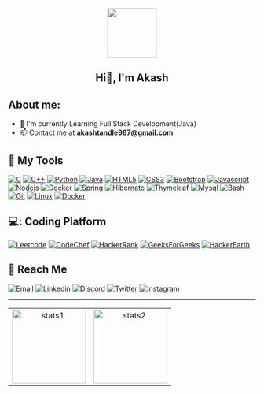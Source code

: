 <div id="header" align="center">
  <img src="https://media.giphy.com/media/M9gbBd9nbDrOTu1Mqx/giphy.gif" width="100"/>
</div>
<div id="badges" align="center">
  <img src="https://komarev.com/ghpvc/?username=Akash-Tandale001&style=flat-square&color=blueviolet" alt=""/>
</div>
<h2 align="center" > Hi👋, I'm Akash </h2>


## About me:

- :telescope: I'm currently Learning Full Stack Development(Java)
- :mailbox: Contact me at **akashtandle987@gmail.com**

## :toolbox: My Tools

<a href="https://www.w3schools.com/c/" target="_blank"> ![C](https://img.shields.io/badge/C%20Language-purple?style=for-the-badge&logo=c&logoColor=white)</a>
<a href="https://www.w3schools.com/cpp/" target="_blank"> ![C++](https://img.shields.io/badge/C%2B%2B-blue?style=for-the-badge&logo=c%2B%2B&logoColor=white)</a>
<a href="https://www.python.org/" target="_blank"> ![Python](https://img.shields.io/badge/Python-339933?style=for-the-badge&logo=python&logoColor=green)</a>
<a href="https://www.java.com/en/" target="_blank"> ![Java](https://img.shields.io/badge/Java-6b5b4e?style=for-the-badge&logo=java&logoColor=orange)</a>
<a href="https://www.w3schools.com/html/" target="_blank"> ![HTML5](https://img.shields.io/badge/html5-%23E34F26.svg?&style=for-the-badge&logo=html5&logoColor=white)</a>
<a href="https://www.w3schools.com/css/" target="_blank"> ![CSS3](https://img.shields.io/badge/css3-%231572B6.svg?&style=for-the-badge&logo=css3&logoColor=white)</a>
<a href="https://getbootstrap.com/" target="_blank"> ![Bootstrap](https://img.shields.io/badge/Bootstrap-8712FB?&style=for-the-badge&logo=bootstrap&logoColor=white)</a>
<a href="https://www.javascript.com/" target="_blank"> ![Javascript](https://img.shields.io/badge/JavaScript-fcdc00?style=for-the-badge&logo=javascript&logoColor=black)</a>
<a href="https://nodejs.org/en/" target="_blank"> ![Nodejs](https://img.shields.io/badge/Node.js-339933?style=for-the-badge&logo=nodedotjs&logoColor=white)</a>
<a href="https://www.reactjs.org/" target="_blank"> ![Docker](https://img.shields.io/badge/react-blue?style=for-the-badge&logo=react&logoColor=black)</a>
<a href="https://www.spring.io/" target="_blank"> ![Spring](https://img.shields.io/badge/spring-339933?style=for-the-badge&logo=spring&logoColor=white)</a>
<a href="https://www.hibernate.org/" target="_blank"> ![Hibernate](https://img.shields.io/badge/hibernate-white?style=for-the-badge&logo=hibernate&logoColor=brown)</a>
<a href="https://www.thymeleaf.org/" target="_blank"> ![Thymeleaf](https://img.shields.io/badge/thymeleaf-339933?style=for-the-badge&logo=thymeleaf&logoColor=white)</a>
<a href="https://www.mysql.com/" target="_blank"> ![Mysql](https://img.shields.io/badge/mysql-blue?style=for-the-badge&logo=mysql&logoColor=black)</a>
<a href="https://www.gnu.org/software/bash/" target="_blank"> ![Bash](https://img.shields.io/badge/Bash-gray?style=for-the-badge&logo=gnubash&logoColor=white)</a>
<a href="https://git-scm.com/" target="_blank"> ![Git](https://img.shields.io/badge/Git-F05032?style=for-the-badge&logo=git&logoColor=white)</a>
<a href="https://www.linux.org/" target="_blank"> ![Linux](https://img.shields.io/badge/Linux-white?style=for-the-badge&logo=linux&logoColor=black)</a>
<a href="https://www.docker.com/" target="_blank"> ![Docker](https://img.shields.io/badge/Docker-blue?style=for-the-badge&logo=docker&logoColor=black)</a>

## 💻: Coding Platform
<a href="https://leetcode.com/akash_tandale/" target="_blank"> ![Leetcode](https://img.shields.io/badge/Leetcode-yellow?style=for-the-badge&logo=leetcode&logoColor=black)</a>
<a href="https://www.codechef.com/users/akash_t" target="_blank"> ![CodeChef](https://img.shields.io/badge/Codechef-F05032?style=for-the-badge&logo=codechef&logoColor=white)</a>
<a href="https://www.hackerrank.com/akashtandle987" target="_blank"> ![HackerRank](https://img.shields.io/badge/HackerRank-339933?style=for-the-badge&logo=hackerrank&logoColor=white)</a>
<a href="https://auth.geeksforgeeks.org/user/akashtandle987/" target="_blank"> ![GeeksForGeeks](https://img.shields.io/badge/GeeksForGeeks-white?style=for-the-badge&logo=geeksforgeeks&logoColor=339933)</a>
<a href="https://www.hackerearth.com/@akash4828" target="_blank"> ![HackerEarth](https://img.shields.io/badge/HackerEarth-blue?style=for-the-badge&logo=hackerearth&logoColor=white)</a>

## :incoming_envelope: Reach Me

<a href="mailto:op.ak.tandale123@gmail.com"> ![Email](https://img.shields.io/badge/Email-red?style=for-the-badge&logo=gmail&logoColor=white)</a>
<a href="https://www.linkedin.com/in/akash-tandale-ab7b3120a" target="_blank"> ![Linkedin](https://img.shields.io/badge/LinkedIn-0077B5?style=for-the-badge&logo=linkedin&logoColor=white)</a>
<a href="https://discordapp.com/users/akash_$#1379" target="_blank"> ![Discord](https://img.shields.io/badge/Discord-7289DA?style=for-the-badge&logo=discord&logoColor=white)</a>
<a href="https://twitter.com/AkashTandale6" target="_blank"> ![Twitter](https://img.shields.io/badge/Twitter-white?style=for-the-badge&logo=twitter&logoColor=blue)</a>
<a href="https://www.instagram.com/akash_tandale.11/" target="_blank"> ![Instagram](https://img.shields.io/badge/Instagram-bc2a8d?style=for-the-badge&logo=instagram&logoColor=white)</a>

--------------------------------------------------------------------------------------------------------------------------------------------------------------------

<table  align=center >
  <tr>
    <td align=center>
     <a href="https://github.com/Akash-Tandale001">
    <img align="center" height="150px" alt="stats1" src="https://github-readme-stats-akash-tandale001.vercel.app/api/?username=Akash-Tandale001&theme=dark&show_icons=true" />
  </a>
    </td>
    
  <td align=center> 
    <a href="https://github.com/Akash-Tandale001">
    <img align="center" height="150px" alt="stats2" src="https://github-readme-stats-akash-tandale001.vercel.app/api/top-langs/?username=Akash-Tandale001&layout=compact&theme=dark"/>
  </a>
  </tr>
</table>
